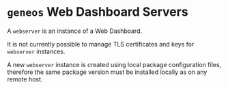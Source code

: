 # `geneos` Web Dashboard Servers

A `webserver` is an instance of a Web Dashboard.

It is not currently possible to manage TLS certificates and keys for
`webserver` instances.

A new `webserver` instance is created using local package configuration
files, therefore the same package version must be installed locally as
on any remote host.
